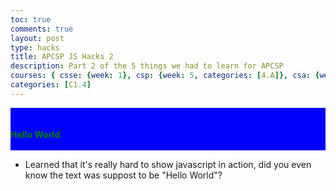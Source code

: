 ```yaml
---
toc: true
comments: true
layout: post
type: hacks
title: APCSP JS Hacks 2
description: Part 2 of the 5 things we had to learn for APCSP 
courses: { csse: {week: 1}, csp: {week: 5, categories: [4.A]}, csa: {week: 0} }
categories: [C1.4]
---
```


<div style = "background-color:blue"> 
    <b id = "Testing" style = "color:green; "><br><br>Hello World<br><br></b>
</div>
<script>
    var theText = document.getElementById("Testing")
    theText.innerHTML = "Hello World, how you doing?"
</script> 

- Learned that it's really hard to show javascript in action, did you even know the text was suppost to be "Hello World"?